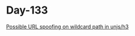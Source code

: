# Day-133 

[Possible URL spoofing on wildcard path in unjs/h3](https://huntr.dev/bounties/84cd7753-3302-413a-aae6-15d7e70fdbf8/)
